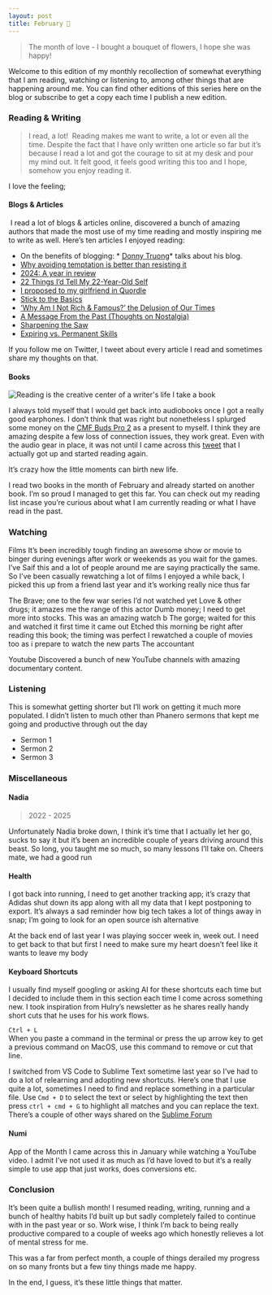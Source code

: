 ```yaml
---
layout: post
title: February 💐
---
```


> The month of love - I bought a bouquet of flowers, I hope she was happy!

Welcome to this edition of my monthly recollection of somewhat everything that I am reading, watching or listening to, among other things that are happening around me. You can find other editions of this series here on the blog or subscribe to get a copy each time I publish a new edition.

### Reading &amp; Writing
> I read, a lot! 
 Reading makes me want to write, a lot or even all the time. Despite the fact that I have only written one article so far but it’s because I read a lot and got the courage to sit at my desk and pour my mind out. It felt good, it feels good writing this too and I hope, somehow you enjoy reading it.

I love the feeling; 
#### Blogs &amp; Articles
 I read a lot of blogs &amp; articles online, discovered a bunch of amazing authors that made the most use of my time reading and mostly inspiring me to write as well. Here’s ten articles I enjoyed reading:
* On the benefits of blogging: * <ins>[Donny Truong](https://manuelmoreale.com/pb-donny-truong)</ins>*  talks about his blog.
* [Why avoiding temptation is better than resisting it](https://blog.medium.com/why-avoiding-temptation-is-better-than-resisting-it-aeb87bf44475)
* [2024: A year in review](https://manassaloi.com/2024/12/27/year-review-2024.html)
* [22 Things I’d Tell My 22-Year-Old Self](https://hulry.com/firesides/22-things/)
* [I proposed to my girlfriend in Quordle](https://stevekrouse.com/proposal)
* [Stick to the Basics](https://fs.blog/brain-food/january-5-2025/)
* [’Why Am I Not Rich &amp; Famous?’ the Delusion of Our Times](https://dariusforoux.com/rich-and-famous/)
* [A Message From the Past (Thoughts on Nostalgia)](https://collabfund.com/blog/a-message-from-the-past-thoughts-on-nostalgia/)
* [Sharpening the Saw](https://blog.codinghorror.com/sharpening-the-saw/)
* [Expiring vs. Permanent Skills](https://collabfund.com/blog/expiring-vs-permanent-skills/)
<!-- -->

If you follow me on Twitter, I tweet about every article I read and sometimes share my thoughts on that. 

#### Books
![Reading is the creative center of a writer's life  I take a book](https://github.com/user-attachments/assets/312fcf83-35be-45b7-bc00-1fd5f352ed07)


I always told myself that I would get back into audiobooks once I got a really good earphones. I don’t think that was right but nonetheless I splurged some money on the [CMF Buds Pro 2](https://cmf.tech/pages/buds-pro-2) as a present to myself. I think they are amazing despite a few loss of connection issues, they work great. Even with the audio gear in place, it was not until I came across this [tweet](https://x.com/AlexAndBooks_/status/1889770896740495486) that I actually got up and started reading again. 

It’s crazy how the little moments can birth new life.

I read two books in the month of February and already started on another book. I’m so proud I managed to get this far. You can check out my reading list incase you’re curious about what I am currently reading or what I have read in the past. 

### Watching 

Films
It’s been incredibly tough finding an awesome show or movie to binger during evenings after work or weekends as you wait for the games. I’ve Saif this and a lot of people around me are saying practically the same. So I’ve been casually rewatching a lot of films I enjoyed a while back, I picked this up from a friend last year and it’s working really nice thus far

The Brave; one to the few war series I’d not watched yet 
Love &amp; other drugs; it amazes me the range of this actor
Dumb money; I need to get more into stocks. This was an amazing watch b 
The gorge; waited for this and watched it first time it came out
Etched this morning be right after reading this book; the timing was perfect 
I rewatched a couple of movies too as i prepare to watch the new parts 
The accountant 

Youtube
Discovered a bunch of new YouTube channels with amazing documentary content.  

### Listening 
This is somewhat getting shorter but I’ll work on getting it much more populated. I didn’t listen to much other than Phanero sermons that kept me going and productive through out the day
- Sermon 1
- Sermon 2
- Sermon 3

### Miscellaneous 

#### Nadia
> 2022 - 2025

Unfortunately Nadia broke down, I think it’s time that I actually let her go, sucks to say it but it’s been an incredible couple of years driving around this beast. So long, you taught me so much, so many lessons I’ll take on. Cheers mate, we had a good run

#### Health
I got back into running, I need to get another tracking app; it’s crazy that Adidas shut down its app along with all my data that I kept postponing to export. It’s always a sad reminder how big tech takes a lot of things away in snap; I’m going to look for an open source ish alternative  

At the back end of last year I was playing soccer week in, week out. I need to get back to that but first I need to make sure my heart doesn’t feel like it wants to leave my body


#### Keyboard Shortcuts
I usually find myself googling or asking AI for these shortcuts each time but I decided to include them in this section each time I come across something new. I took inspiration from Hulry’s newsletter as he shares really handy short cuts that he uses for his work flows.

`Ctrl + L`  
When you paste a command in the terminal or press the up arrow key to get a previous command on MacOS, use this command to remove or cut that line. 

I switched from VS Code to Sublime Text sometime last year so I’ve had to do a lot of relearning and adopting new shortcuts. Here’s one that I use quite a lot, sometimes I need to find and replace something in a particular file. Use `Cmd + D` to select the text or select by highlighting the text then press `ctrl + cmd + G` to highlight all matches and you can replace the text. There’s a couple of other ways shared on the [Sublime Forum](https://forum.sublimetext.com/t/find-replace-all-text-on-page-via-keyboard/2099)


#### Numi
App of the Month 
I came across this in January while watching a YouTube video. I admit I’ve not used it as much as I’d have loved to but it’s a really simple to use app that just works, does conversions etc. 

### Conclusion
It’s been quite a bullish month! I resumed reading, writing, running and a bunch of healthy habits I’d built up but sadly completely failed to continue with in the past year or so. Work wise, I think I’m back to being really productive compared to a couple of weeks ago which honestly relieves a lot of mental stress for me. 

This was a far from perfect month, a couple of things derailed my progress on so many fronts but a few tiny things made me happy.

In the end, I guess, it’s these little things that matter.
